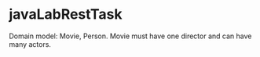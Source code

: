 # javaLabRestTask
Domain model: Movie, Person. Movie must have one director and can have many actors.
